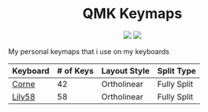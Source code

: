 <h1 align="center">QMK Keymaps</h1>
<p align="center"}>
  <img src="https://parkerbritt.com/badge?label=C&icon=C&color=A8B9CC">
  <img src="https://parkerbritt.com/badge?label=QMK&icon=qmk&color=333333">
</p>

My personal keymaps that i use on my keyboards
<table>
  <thead>
    <tr>
      <th>Keyboard</th>
      <th># of Keys</th>
      <th>Layout Style</th>
      <th>Split Type</th>
    </tr>
  </thead>
  <tbody>
    <tr>
      <td><a href="https://github.com/ParkerBritt/qmk_keymaps/tree/main/corne">Corne</a></td>
      <td>42</td>
      <td>Ortholinear</td>
      <td>Fully Split</td>
    </tr>
    <tr>
      <td><a href="https://github.com/ParkerBritt/qmk_keymaps/tree/main/lily58">Lily58</a></td>
      <td>58</td>
      <td>Ortholinear</td>
      <td>Fully Split</td>
    </tr>
  </tbody>
</table>
